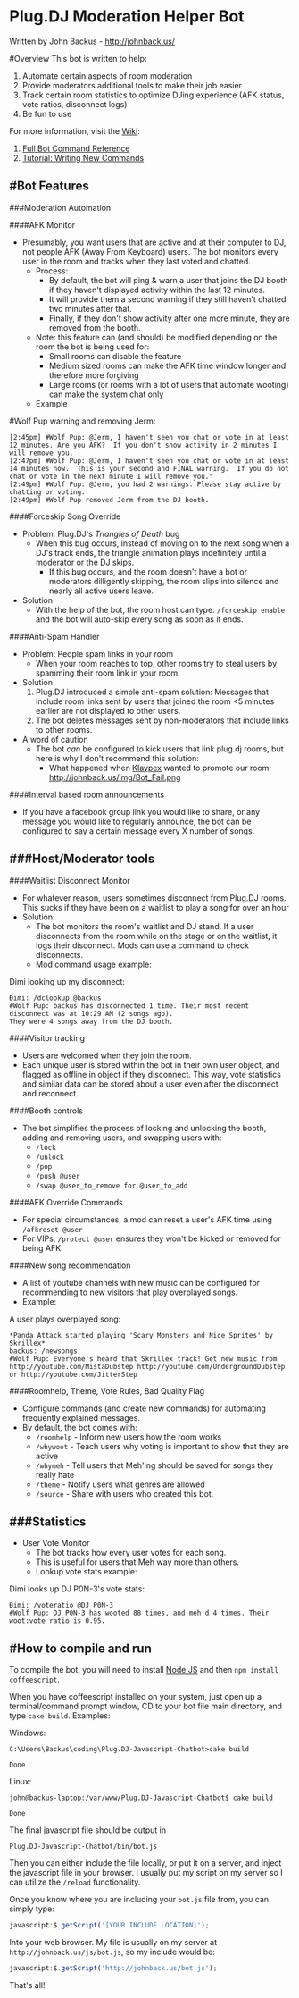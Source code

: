 Plug.DJ Moderation Helper Bot
==========================
Written by John Backus - http://johnback.us/

#Overview
This bot is written to help:

1. Automate certain aspects of room moderation
2. Provide moderators additional tools to make their job easier
3. Track certain room statistics to optimize DJing experience (AFK status, vote ratios, disconnect logs)
4. Be fun to use

For more information, visit the [Wiki](https://github.com/backus/Plug.DJ-Javascript-Chatbot/wiki):

1. [Full Bot Command Reference](https://github.com/backus/Plug.DJ-Javascript-Chatbot/wiki/Bot-Commands-Overview)
2. [Tutorial: Writing New Commands](https://github.com/backus/Plug.DJ-Javascript-Chatbot/wiki/Tutorial:-Writing-New-Commands)

#Bot Features
--------------
###Moderation Automation

####AFK Monitor
* Presumably, you want users that are active and at their computer to DJ, not people AFK (Away From Keyboard) users.  The bot monitors every user in the room and tracks when they last voted and chatted.
  * Process:
    * By default, the bot will ping & warn a user that joins the DJ booth if they haven't displayed activity within the last 12 minutes.
    * It will provide them a second warning if they still haven't chatted two minutes after that.
    * Finally, if they don't show activity after one more minute, they are removed from the booth.
  * Note: this feature can (and should) be modified depending on the room the bot is being used for:
    * Small rooms can disable the feature
    * Medium sized rooms can make the AFK time window longer and therefore more forgiving
    * Large rooms (or rooms with a lot of users that automate wooting) can make the system chat only
  * Example

\#Wolf Pup warning and removing Jerm:

    [2:45pm] #Wolf Pup: @Jerm, I haven't seen you chat or vote in at least 12 minutes. Are you AFK?  If you don't show activity in 2 minutes I will remove you.
    [2:47pm] #Wolf Pup: @Jerm, I haven't seen you chat or vote in at least 14 minutes now.  This is your second and FINAL warning.  If you do not chat or vote in the next minute I will remove you."
    [2:49pm] #Wolf Pup: @Jerm, you had 2 warnings. Please stay active by chatting or voting.
    [2:49pm] #Wolf Pup removed Jerm from the DJ booth.
    
####Forceskip Song Override
* Problem: Plug.DJ's _Triangles of Death_ bug
  * When this bug occurs, instead of moving on to the next song when a DJ's track ends, the triangle animation plays indefinitely until a moderator or the DJ skips.
    * If this bug occurs, and the room doesn't have a bot or moderators dilligently skipping, the room slips into silence and nearly all active users leave.
* Solution
  * With the help of the bot, the room host can type: `/forceskip enable` and the bot will auto-skip every song as soon as it ends.

####Anti-Spam Handler
* Problem: People spam links in your room
  * When your room reaches to top, other rooms try to steal users by spamming their room link in your room.
* Solution
  1. Plug.DJ introduced a simple anti-spam solution: Messages that include room links sent by users that joined the room <5 minutes earlier are not displayed to other users.
  2. The bot deletes messages sent by non-moderators that include links to other rooms.
* A word of caution
  * The bot *can* be configured to kick users that link plug.dj rooms, but here is why I don't recommend this solution:
    * What happened when [Klaypex](https://www.facebook.com/Klaypex) wanted to promote our room: http://johnback.us/img/Bot_Fail.png

####Interval based room announcements
* If you have a facebook group link you would like to share, or any message you would like to regularly announce, the bot can be configured to say a certain message every X number of songs.

###Host/Moderator tools
------------------------
####Waitlist Disconnect Monitor
* For whatever reason, users sometimes disconnect from Plug.DJ rooms.  This sucks if they have been on a waitlist to play a song for over an hour 
* Solution:
  * The bot monitors the room's waitlist and DJ stand.  If a user disconnects from the room while on the stage or on the waitlist, it logs their disconnect.  Mods can use a command to check disconnects.
  * Mod command usage example:
    
Dimi looking up my disconnect:

    Ɖimi: /dclookup @backus
    #Wolf Pup: backus has disconnected 1 time. Their most recent disconnect was at 10:29 AM (2 songs ago). 
    They were 4 songs away from the DJ booth.
    

####Visitor tracking
* Users are welcomed when they join the room.
* Each unique user is stored within the bot in their own user object, and flagged as offline in object if they disconnect. This way, vote statistics and similar data can be stored about a user even after the disconnect and reconnect.


####Booth controls
* The bot simplifies the process of locking and unlocking the booth, adding and removing users, and swapping users with:
  * `/lock`
  * `/unlock`
  * `/pop`
  * `/push @user`
  * `/swap @user_to_remove for @user_to_add`


####AFK Override Commands
* For special circumstances, a mod can reset a user's AFK time using `/afkreset @user`
* For VIPs, `/protect @user` ensures they won't be kicked or removed for being AFK


####New song recommendation
* A list of youtube channels with new music can be configured for recommending to new visitors that play overplayed songs.
* Example:

A user plays overplayed song:

    *Panda Attack started playing 'Scary Monsters and Nice Sprites' by Skrillex*
    backus: /newsongs
    #Wolf Pup: Everyone's heard that Skrillex track! Get new music from http://youtube.com/MistaDubstep http://youtube.com/UndergroundDubstep or http://youtube.com/JitterStep

####Roomhelp, Theme, Vote Rules, Bad Quality Flag
* Configure commands (and create new commands) for automating frequently explained messages.
* By default, the bot comes with:
  * `/roomhelp` - Inform new users how the room works
  * `/whywoot` - Teach users why voting is important to show that they are active
  * `/whymeh` - Tell users that Meh'ing should be saved for songs they really hate
  * `/theme` - Notify users what genres are allowed
  * `/source` - Share with users who created this bot.

###Statistics
----------------
* User Vote Monitor
  * The bot tracks how every user votes for each song.
  * This is useful for users that Meh way more than others.
  * Lookup vote stats example:

Dimi looks up DJ P0N-3's vote stats:

    Ɖimi: /voteratio @DJ P0N-3
    #Wolf Pup: DJ P0N-3 has wooted 88 times, and meh'd 4 times. Their woot:vote ratio is 0.95.
    

#How to compile and run
------------------------------
To compile the bot, you will need to install [Node.JS](http://nodejs.org/) and then `npm install coffeescript`.

When you have coffeescript installed on your system, just open up a terminal/command prompt window, CD to your bot file main directory, and type `cake build`.  Examples:

Windows:

```console
C:\Users\Backus\coding\Plug.DJ-Javascript-Chatbot>cake build

Done
```

Linux:

```console
john@backus-laptop:/var/www/Plug.DJ-Javascript-Chatbot$ cake build

Done
```

The final javascript file should be output in 

    Plug.DJ-Javascript-Chatbot/bin/bot.js

Then you can either include the file locally, or put it on a server, and inject the javascript file in your browser.  I usually put my script on my server so I can utilize the `/reload` functionality.

Once you know where you are including your `bot.js` file from, you can simply type:

```Javascript
javascript:$.getScript('[YOUR INCLUDE LOCATION]');
```

Into your web browser.  My file is usually on my server at `http://johnback.us/js/bot.js`, so my include would be:

```Javascript
javascript:$.getScript('http://johnback.us/bot.js');
```

That's all!